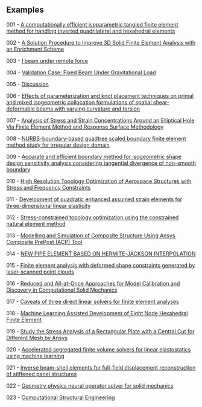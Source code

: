 ## Examples

001 - [A computationally efficient isoparametric tangled finite element method for handling inverted quadrilateral and hexahedral elements](https://doi.org/10.1016/j.cma.2023.115897)

002 - [A Solution Procedure to Improve 3D Solid Finite Element Analysis with an Enrichment Scheme](http://dx.doi.org/10.3390/app13127114)

003 - [I beam under remote force](https://www.simscale.com/docs/validation-cases/i-beam-under-remote-force/)

004 - [Validation Case: Fixed Beam Under Gravitational Load](https://www.simscale.com/docs/validation-cases/fixed-beam-under-gravitational-load/)

005 - [Discussion](https://www.researchgate.net/post/Why_does_the_thermal_expansion_change_with_varying_length_of_cylinder_in_Abaqus)

006 - [Effects of parameterization and knot placement techniques on primal and mixed isogeometric collocation formulations of spatial shear-deformable beams with varying curvature and torsion](http://dx.doi.org/10.1016/j.camwa.2020.06.006)


007 - [Analysis of Stress and Strain Concentrations Around an Elliptical Hole Via Finite Element Method and Response Surface Methodology](https://doi.org/10.58491/2735-4202.3175)

008 - [NURBS-boundary-based quadtree scaled boundary finite element method study for irregular design domain](https://doi.org/10.1016/j.enganabound.2023.12.007)

009 - [Accurate and efficient boundary method for isogeometric shape design sensitivity analysis considering tangential divergence of non-smooth boundary](http://dx.doi.org/10.21203/rs.3.rs-3838261/v1)

010 - [High Resolution Topology Optimization of Aerospace Structures with Stress and Frequency Constraints](http://dx.doi.org/10.2514/6.2018-4056)

011 - [Development of quadratic enhanced assumed strain elements for three-dimensional linear elasticity](https://doi.org/10.1016/j.compstruc.2023.107217)

012 - [Stress-constrained topology optimization using the constrained natural element method](https://doi.org/10.1007/s00158-024-03786-y)

013 - [Modelling and Simulation of Composite Structure Using Ansys Composite PrePost (ACP) Tool](https://www.springerprofessional.de/en/modelling-and-simulation-of-composite-structure-using-ansys-comp/27037378)

014 - [NEW PIPE ELEMENT BASED ON HERMITE-JACKSON INTERPOLATION](https://doi.org/10.1051/m2an/2024027)

015 - [Finite element analysis with deformed shape constraints generated by laser-scanned point clouds](https://doi.org/10.1002/nme.7555)

016 - [Reduced and All-at-Once Approaches for Model Calibration and Discovery in Computational Solid Mechanics](https://doi.org/10.1115/1.4066118)

017 - [Caveats of three direct linear solvers for finite element analyses](https://doi.org/10.1002/nme.7545)

018 - [Machine Learning Assisted Development of Eight Node Hexahedral Finite Element](http://dx.doi.org/10.1007/978-981-97-1306-6_20)

019 - [Study the Stress Analysis of a Rectangular Plate with a Central Cut for Different Mesh by Ansys ](https://doi.org/10.9756/IAJSE/V10I2/IAJSE1021)

020 - [Accelerated segregated finite volume solvers for linear elastostatics using machine learning](https://doi.org/10.1016/j.advengsoft.2024.103763)

021 - [Inverse beam-shell elements for full-field displacement reconstruction of stiffened panel structures](https://doi.org/10.1016/j.finel.2024.104235)

022 - [Geometry physics neural operator solver for solid mechanics](https://doi.org/10.1111/mice.13405)

023 - [Computational Structural Engineering](https://www.cgcae.com/the-fem-handbook/)

